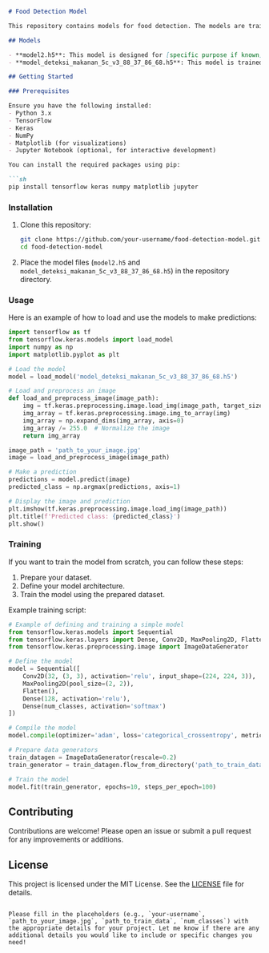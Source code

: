 ```markdown
# Food Detection Model

This repository contains models for food detection. The models are trained to identify various types of food in images with high accuracy.

## Models

- **model2.h5**: This model is designed for [specific purpose if known].
- **model_deteksi_makanan_5c_v3_88_37_86_68.h5**: This model is trained to detect food items with an accuracy of 88.37% and a loss of 86.68.

## Getting Started

### Prerequisites

Ensure you have the following installed:
- Python 3.x
- TensorFlow
- Keras
- NumPy
- Matplotlib (for visualizations)
- Jupyter Notebook (optional, for interactive development)

You can install the required packages using pip:

```sh
pip install tensorflow keras numpy matplotlib jupyter
```

### Installation

1. Clone this repository:
    ```sh
    git clone https://github.com/your-username/food-detection-model.git
    cd food-detection-model
    ```

2. Place the model files (`model2.h5` and `model_deteksi_makanan_5c_v3_88_37_86_68.h5`) in the repository directory.

### Usage

Here is an example of how to load and use the models to make predictions:

```python
import tensorflow as tf
from tensorflow.keras.models import load_model
import numpy as np
import matplotlib.pyplot as plt

# Load the model
model = load_model('model_deteksi_makanan_5c_v3_88_37_86_68.h5')

# Load and preprocess an image
def load_and_preprocess_image(image_path):
    img = tf.keras.preprocessing.image.load_img(image_path, target_size=(224, 224))
    img_array = tf.keras.preprocessing.image.img_to_array(img)
    img_array = np.expand_dims(img_array, axis=0)
    img_array /= 255.0  # Normalize the image
    return img_array

image_path = 'path_to_your_image.jpg'
image = load_and_preprocess_image(image_path)

# Make a prediction
predictions = model.predict(image)
predicted_class = np.argmax(predictions, axis=1)

# Display the image and prediction
plt.imshow(tf.keras.preprocessing.image.load_img(image_path))
plt.title(f'Predicted class: {predicted_class}')
plt.show()
```

### Training

If you want to train the model from scratch, you can follow these steps:

1. Prepare your dataset.
2. Define your model architecture.
3. Train the model using the prepared dataset.

Example training script:

```python
# Example of defining and training a simple model
from tensorflow.keras.models import Sequential
from tensorflow.keras.layers import Dense, Conv2D, MaxPooling2D, Flatten
from tensorflow.keras.preprocessing.image import ImageDataGenerator

# Define the model
model = Sequential([
    Conv2D(32, (3, 3), activation='relu', input_shape=(224, 224, 3)),
    MaxPooling2D(pool_size=(2, 2)),
    Flatten(),
    Dense(128, activation='relu'),
    Dense(num_classes, activation='softmax')
])

# Compile the model
model.compile(optimizer='adam', loss='categorical_crossentropy', metrics=['accuracy'])

# Prepare data generators
train_datagen = ImageDataGenerator(rescale=0.2)
train_generator = train_datagen.flow_from_directory('path_to_train_data', target_size=(224, 224), batch_size=32, class_mode='categorical')

# Train the model
model.fit(train_generator, epochs=10, steps_per_epoch=100)
```

## Contributing

Contributions are welcome! Please open an issue or submit a pull request for any improvements or additions.

## License

This project is licensed under the MIT License. See the [LICENSE](LICENSE) file for details.
```

Please fill in the placeholders (e.g., `your-username`, `path_to_your_image.jpg`, `path_to_train_data`, `num_classes`) with the appropriate details for your project. Let me know if there are any additional details you would like to include or specific changes you need!

